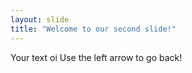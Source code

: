 ```yaml
---
layout: slide
title: "Welcome to our second slide!"
---
```

Your text oi
Use the left arrow to go back!
